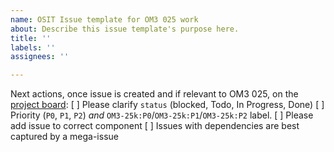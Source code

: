```yaml
---
name: OSIT Issue template for OM3 025 work
about: Describe this issue template's purpose here.
title: ''
labels: ''
assignees: ''

---
```


Next actions, once issue is created and if relevant to OM3 025, on the [project board](https://github.com/orgs/ACCESS-NRI/projects/24):
[ ] Please clarify `status` (blocked, Todo, In Progress, Done)
[ ] Priority (`P0`, `P1`, `P2`) *and* `OM3-25k:P0`/`OM3-25k:P1`/`OM3-25k:P2` label.
[ ] Please add issue to correct component
[ ] Issues with dependencies are best captured by a mega-issue
